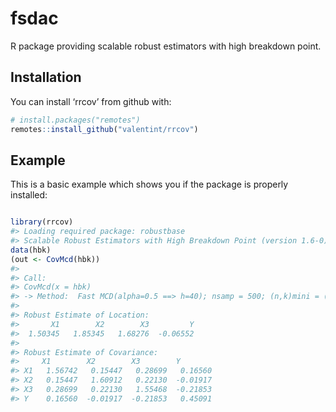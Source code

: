 
<!-- README.md is generated from README.Rmd. Please edit that file -->

# fsdac

R package providing scalable robust estimators with high breakdown
point.

## Installation

You can install ‘rrcov’ from github with:

``` r
# install.packages("remotes")
remotes::install_github("valentint/rrcov")
```

## Example

This is a basic example which shows you if the package is properly
installed:

``` r

library(rrcov)
#> Loading required package: robustbase
#> Scalable Robust Estimators with High Breakdown Point (version 1.6-0)
data(hbk)
(out <- CovMcd(hbk))
#> 
#> Call:
#> CovMcd(x = hbk)
#> -> Method:  Fast MCD(alpha=0.5 ==> h=40); nsamp = 500; (n,k)mini = (300,5) 
#> 
#> Robust Estimate of Location: 
#>       X1        X2        X3         Y  
#>  1.50345   1.85345   1.68276  -0.06552  
#> 
#> Robust Estimate of Covariance: 
#>     X1        X2        X3        Y       
#> X1   1.56742   0.15447   0.28699   0.16560
#> X2   0.15447   1.60912   0.22130  -0.01917
#> X3   0.28699   0.22130   1.55468  -0.21853
#> Y    0.16560  -0.01917  -0.21853   0.45091
```
